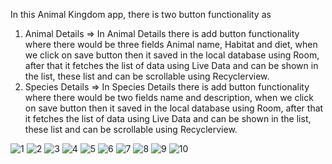 In this Animal Kingdom app, there is two button functionality as 

1. Animal Details
   => In Animal Details there is add button functionality where there would be three fields Animal name, Habitat and diet, when we click on save button then it saved in the
   local database using Room, after that it fetches the list of data using Live Data and can be shown in the list, these list and can be scrollable using Recyclerview. 
3. Species Details
 =>  In Species Details there is add button functionality where there would be two fields  name and description, when we click on save button then it saved in the
   local database using Room, after that it fetches the list of data using Live Data and can be shown in the list, these list and can be scrollable using Recyclerview. 

![1](https://github.com/shivram05/animal-kingdom-explorer-/assets/115577682/d2215fd9-64ef-45ef-b798-8facdc6d0a9d)
![2](https://github.com/shivram05/animal-kingdom-explorer-/assets/115577682/b5258d70-2314-4369-9c19-4c9637862734)
![3](https://github.com/shivram05/animal-kingdom-explorer-/assets/115577682/c2c9b012-3c76-4599-9634-847dc3cfb2fd)
![4](https://github.com/shivram05/animal-kingdom-explorer-/assets/115577682/020a15ce-062b-4f4b-bfe0-c7927b4c3b0b)
![5](https://github.com/shivram05/animal-kingdom-explorer-/assets/115577682/ccc26ba4-c176-42e7-847b-05eebde1ede5)
![6](https://github.com/shivram05/animal-kingdom-explorer-/assets/115577682/fc0a19e6-e1b3-4fad-9cf1-cbc0d160407e)
![7](https://github.com/shivram05/animal-kingdom-explorer-/assets/115577682/a46ab865-ad7a-4da5-9310-3831b31ddc6c)
![8](https://github.com/shivram05/animal-kingdom-explorer-/assets/115577682/526f69b5-d65e-4b35-ae98-1ce7b64d831c)
![9](https://github.com/shivram05/animal-kingdom-explorer-/assets/115577682/0b8a69e6-8189-4b69-8aaa-cb636e36ea75)
![10](https://github.com/shivram05/animal-kingdom-explorer-/assets/115577682/67bafacf-6fcf-42e4-8964-bd0befbcc0c4)
